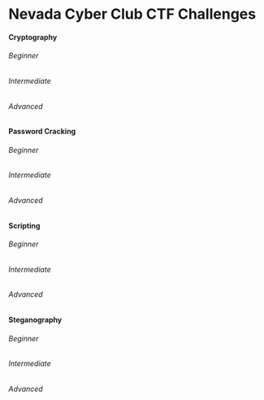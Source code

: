 # Nevada Cyber Club CTF Challenges

#### Cryptography
###### Beginner
###### Intermediate
###### Advanced

#### Password Cracking
###### Beginner
###### Intermediate
###### Advanced

#### Scripting
###### Beginner
###### Intermediate
###### Advanced

#### Steganography
###### Beginner
###### Intermediate
###### Advanced
